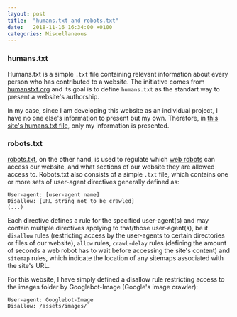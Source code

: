 ```yaml
---
layout: post
title:  "humans.txt and robots.txt"
date:   2018-11-16 16:34:00 +0100
categories: Miscellaneous
---
```


### humans.txt ###

Humans.txt is a simple `.txt` file containing relevant information about every person who has contributed to a website. The initiative comes from [humanstxt.org](http://humanstxt.org) and its goal is to define `humans.txt` as the standart way to present a website's authorship.

In my case, since I am developing this website as an individual project, I have no one else's information to present but my own. Therefore, in [this site's humans.txt file](/../../humans.txt), only my information is presented.

### robots.txt ###

[robots.txt](http://www.robotstxt.org), on the other hand, is used to regulate which [web robots](http://www.robotstxt.org/faq/what.html) can access our website, and what sections of our website they are allowed access to. Robots.txt also consists of a simple `.txt` file, which contains one or more sets of user-agent directives generally defined as:

```
User-agent: [user-agent name]
Disallow: [URL string not to be crawled]
(...)
```

Each directive defines a rule for the specified user-agent(s) and may contain multiple directives applying to that/those user-agent(s), be it `disallow` rules (restricting access by the user-agents to certain directories or files of our website), `allow` rules, `crawl-delay` rules (defining the amount of seconds a web robot has to wait before accessing the site's content) and `sitemap` rules, which indicate the location of any sitemaps associated with the site's URL.

For this website, I have simply defined a disallow rule restricting access to the images folder by Googlebot-Image (Google's image crawler):

```
User-agent: Googlebot-Image
Disallow: /assets/images/
```

